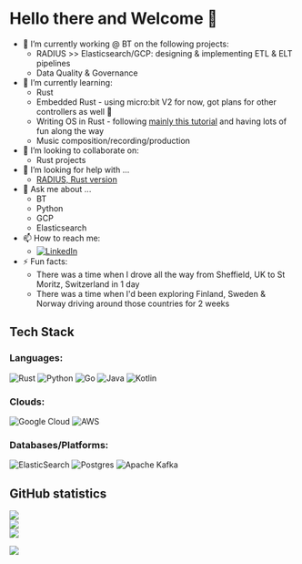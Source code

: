 # Hello there and Welcome 👋

- 🔭 I’m currently working @ BT on the following projects:
  - RADIUS >> Elasticsearch/GCP: designing & implementing ETL & ELT pipelines
  - Data Quality & Governance
- 🌱 I’m currently learning:
  - Rust
  - Embedded Rust - using micro:bit V2 for now, got plans for other controllers as well 🤩
  - Writing OS in Rust - following [mainly this tutorial](https://os.phil-opp.com/) and having lots of fun along the way
  - Music composition/recording/production
- 👯 I’m looking to collaborate on:
  - Rust projects
- 🤔 I’m looking for help with ...
  - [RADIUS, Rust version](https://github.com/MikhailMS/rust-radius)
- 💬 Ask me about ...
  - BT
  - Python
  - GCP
  - Elasticsearch
- 📫 How to reach me:
  - [![LinkedIn](https://img.shields.io/badge/linkedin-%230077B5.svg?style=for-the-badge&logo=linkedin&logoColor=white)](https://www.linkedin.com/in/mishams/)
- ⚡ Fun facts:
  - There was a time when I drove all the way from Sheffield, UK to St Moritz, Switzerland in 1 day
  - There was a time when I'd been exploring Finland, Sweden & Norway driving around those countries for 2 weeks

## Tech Stack

### Languages:
![Rust](https://img.shields.io/badge/rust-%23000000.svg?style=for-the-badge&logo=rust&logoColor=white)
![Python](https://img.shields.io/badge/python-3670A0?style=for-the-badge&logo=python&logoColor=ffdd54)
![Go](https://img.shields.io/badge/go-%2300ADD8.svg?style=for-the-badge&logo=go&logoColor=white)
![Java](https://img.shields.io/badge/java-%23ED8B00.svg?style=for-the-badge&logo=java&logoColor=white)
![Kotlin](https://img.shields.io/badge/kotlin-%237F52FF.svg?style=for-the-badge&logo=kotlin&logoColor=white)

### Clouds:
![Google Cloud](https://img.shields.io/badge/GoogleCloud-%234285F4.svg?style=for-the-badge&logo=google-cloud&logoColor=white)
![AWS](https://img.shields.io/badge/AWS-%23FF9900.svg?style=for-the-badge&logo=amazon-aws&logoColor=white)

### Databases/Platforms:
![ElasticSearch](https://img.shields.io/badge/-ElasticSearch-005571?style=for-the-badge&logo=elasticsearch)
![Postgres](https://img.shields.io/badge/postgres-%23316192.svg?style=for-the-badge&logo=postgresql&logoColor=white)
![Apache Kafka](https://img.shields.io/badge/Apache%20Kafka-000?style=for-the-badge&logo=apachekafka)

## GitHub statistics 
![](https://github-readme-stats.vercel.app/api?username=MikhailMS&theme=radical&hide_border=true&include_all_commits=true&count_private=true)<br/>
![](https://github-readme-streak-stats.herokuapp.com/?user=MikhailMS&theme=radical&hide_border=true)<br/>
![](https://github-readme-stats.vercel.app/api/top-langs/?username=MikhailMS&theme=radical&hide=javascript,html,css,c%2B%2B,objective-c&hide_border=true&include_all_commits=true&count_private=true&layout=compact)

![](https://visitcount.itsvg.in/api?id=MikhailMS&icon=0&color=0)

